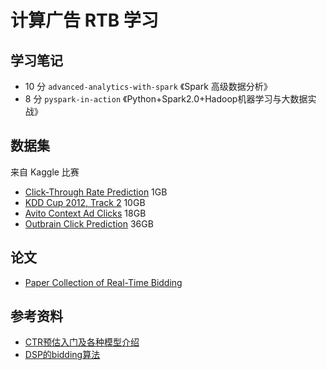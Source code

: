 # 计算广告 RTB 学习

## 学习笔记

+ 10 分 `advanced-analytics-with-spark` 《Spark 高级数据分析》
+ 8 分 `pyspark-in-action` 《Python+Spark2.0+Hadoop机器学习与大数据实战》


## 数据集

来自 Kaggle 比赛

+ [Click-Through Rate Prediction](https://www.kaggle.com/c/avazu-ctr-prediction/data) 1GB
+ [KDD Cup 2012, Track 2](https://www.kaggle.com/c/kddcup2012-track2/data) 10GB
+ [Avito Context Ad Clicks](https://www.kaggle.com/c/avito-context-ad-clicks/data) 18GB
+ [Outbrain Click Prediction](https://www.kaggle.com/c/outbrain-click-prediction/data) 36GB

## 论文

+ [Paper Collection of Real-Time Bidding](https://github.com/wnzhang/rtb-papers)

## 参考资料

+ [CTR预估入门及各种模型介绍](https://www.mayi888.com/archives/54482)
+ [DSP的bidding算法](http://www.huxmarket.com/detail/2966)